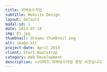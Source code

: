 ```yaml
---
title: 외벽보수작업
subtitle: Website Design
layout: default
modal-id: 1
date: 2014-07-18
img: 01.jpg
thumbnail: dreams-thumbnail.png
alt: image-alt
project-date: April 2014
client: Start Bootstrap
category: Web Development
description: xx아파트 외벽보수작업 현장 사진입니다
---
```

